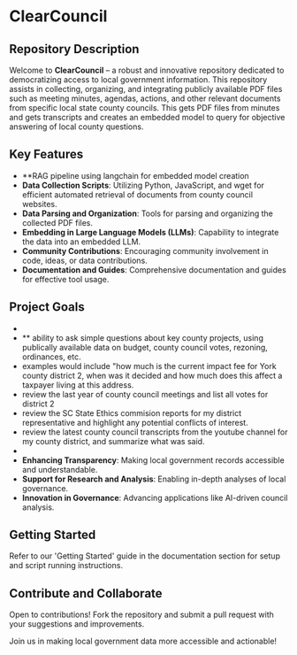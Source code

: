 # ClearCouncil

## Repository Description

Welcome to **ClearCouncil** – a robust and innovative repository dedicated to democratizing access to local government information. This repository assists in collecting, organizing, and integrating publicly available PDF files such as meeting minutes, agendas, actions, and other relevant documents from specific local state county councils.  This gets PDF files from minutes and gets transcripts and creates an embedded model to query for objective answering of local county questions.  

## Key Features

- **RAG pipeline using langchain for embedded model creation
- **Data Collection Scripts**: Utilizing Python, JavaScript, and wget for efficient automated retrieval of documents from county council websites.
- **Data Parsing and Organization**: Tools for parsing and organizing the collected PDF files.
- **Embedding in Large Language Models (LLMs)**: Capability to integrate the data into an embedded LLM.
- **Community Contributions**: Encouraging community involvement in code, ideas, or data contributions.
- **Documentation and Guides**: Comprehensive documentation and guides for effective tool usage.

## Project Goals

-
- ** ability to ask simple questions about key county projects, using publically available data on budget, county council votes, rezoning, ordinances, etc.
- examples would include "how much is the current impact fee for York county district 2, when was it decided and how much does this affect a taxpayer living at this address.
- review the last year of county council meetings and list all votes for district 2
- review the SC State Ethics commision reports for my district representative and highlight any potential conflicts of interest.
- review the latest county council transcripts from the youtube channel for my county district, and summarize what was said.  
-
- **Enhancing Transparency**: Making local government records accessible and understandable.
- **Support for Research and Analysis**: Enabling in-depth analyses of local governance.
- **Innovation in Governance**: Advancing applications like AI-driven council analysis.

## Getting Started

Refer to our 'Getting Started' guide in the documentation section for setup and script running instructions.

## Contribute and Collaborate

Open to contributions! Fork the repository and submit a pull request with your suggestions and improvements.

Join us in making local government data more accessible and actionable!
